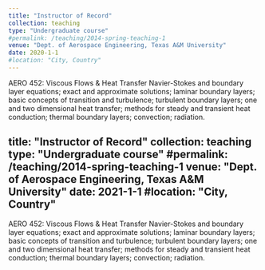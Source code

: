 ```yaml
---
title: "Instructor of Record"
collection: teaching
type: "Undergraduate course"
#permalink: /teaching/2014-spring-teaching-1
venue: "Dept. of Aerospace Engineering, Texas A&M University"
date: 2020-1-1
#location: "City, Country"
---
```


AERO 452: Viscous Flows & Heat Transfer
Navier-Stokes and boundary layer equations; exact and approximate solutions; laminar boundary layers; basic concepts of transition and turbulence; turbulent boundary layers; one and two dimensional heat transfer; methods for steady and transient heat conduction; thermal boundary layers; convection; radiation. 

title: "Instructor of Record"
collection: teaching
type: "Undergraduate course"
#permalink: /teaching/2014-spring-teaching-1
venue: "Dept. of Aerospace Engineering, Texas A&M University"
date: 2021-1-1
#location: "City, Country"
---

AERO 452: Viscous Flows & Heat Transfer
Navier-Stokes and boundary layer equations; exact and approximate solutions; laminar boundary layers; basic concepts of transition and turbulence; turbulent boundary layers; one and two dimensional heat transfer; methods for steady and transient heat conduction; thermal boundary layers; convection; radiation. 
